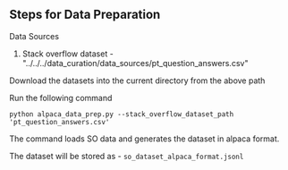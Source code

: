 ## Steps for Data Preparation

Data Sources

1. Stack overflow dataset - "../../../data_curation/data_sources/pt_question_answers.csv"

Download the datasets into the current directory from the above path

Run the following command

```
python alpaca_data_prep.py --stack_overflow_dataset_path 'pt_question_answers.csv'
```

The command loads SO data and generates the dataset in alpaca format.

The dataset will be stored as - `so_dataset_alpaca_format.jsonl`